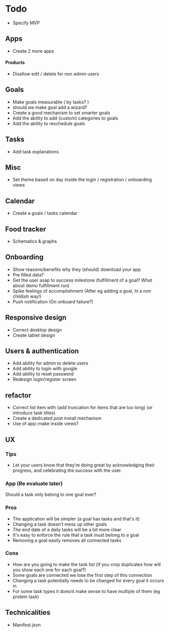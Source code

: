 # Todo

- Specify MVP


## Apps

- Create 2 more apps


#### Products

- Disallow edit / delete for non admin users


## Goals

- Make goals measurable ( by tasks? )
- should we make goal add a wizard?
- Create a good mechanism to set smarter goals
- Add the ability to add (custom) categories to goals
- Add the ability to reschedule goals


## Tasks

- Add task explanations


## Misc

- Set theme based on day inside the login / registration / onboarding views


## Calendar

- Create a goals / tasks calendar


## Food tracker

- Schematics & graphs


## Onboarding

- Show reasons/benefits why they (should) download your app
- Pre filled data?
- Get the user asap to success milestone (fulfillment of a goal? What about demo fulfillment run)
- Spike feelings of accomplishment (After eg adding a goal,  In a non childish way!)
- Push notification (On onboard failure?)


## Responsive design

- Correct desktop design
- Create tablet design


## Users & authentication

- Add ability for admin to delete users
- Add ability to login with google
- Add ability to reset password
- Redesign login/register screen


## refactor

- Correct list item with (add truncation for items that are too long) (or introduce task titles)
- Create a dedicated post install mechanism
- Use of app::make inside views?


## UX

### Tips

- Let your users know that they’re doing great by acknowledging their progress, and celebrating the success with the user.


### App (Re evaluate later)

Should a task only belong to one goal ever?

### Pros

- The application will be simpler (a goal has tasks and that's it)
- Changing a task doesn't mess up other goals
- The end date of a daily tasks will be a bit more clear
- It's easy to enforce the rule that a task must belong to a goal
- Removing a goal easily removes all connected tasks


### Cons

- How are you going to make the task list (if you crop duplicates how will you show each one for each goal?)
- Some goals are connected we lose the first step of this connection 
- Changing a task potentially needs to be changed for every goal it occurs in
- For some task types it doesnt make sense to have multiple of them (eg protein task)


## Technicalities

- Manifest.json